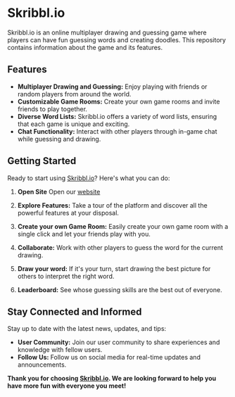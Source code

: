 # Skribbl.io

Skribbl.io is an online multiplayer drawing and guessing game where players can have fun guessing words and creating doodles. This repository contains information about the game and its features.

## Features

- **Multiplayer Drawing and Guessing:** Enjoy playing with friends or random players from around the world.
- **Customizable Game Rooms:** Create your own game rooms and invite friends to play together.
- **Diverse Word Lists:** Skribbl.io offers a variety of word lists, ensuring that each game is unique and exciting.
- **Chat Functionality:** Interact with other players through in-game chat while guessing and drawing.

## Getting Started

Ready to start using [Skribbl.io](https://skribblio.dinoscapedinosc.repl.co)? Here's what you can do:

1. **Open Site** Open our [website](https://skribblio.dinoscapedinosc.repl.co)

2. **Explore Features:** Take a tour of the platform and discover all the powerful features at your disposal.

3. **Create your own Game Room:** Easily create your own game room with a single click and let your friends play with you.

4. **Collaborate:** Work with other players to guess the word for the current drawing.

5. **Draw your word:** If it's your turn, start drawing the best picture for others to interpret the right word.

6. **Leaderboard:** See whose guessing skills are the best out of everyone.

## Stay Connected and Informed

Stay up to date with the latest news, updates, and tips:

- **User Community:** Join our user community to share experiences and knowledge with fellow users.
- **Follow Us:** Follow us on social media for real-time updates and announcements.

**Thank you for choosing [Skribbl.io](https://skribblio.dinoscapedinosc.repl.co). We are looking forward to help you have more fun with everyone you meet!**
